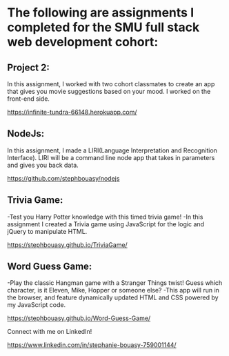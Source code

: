 # The following are assignments I completed for the SMU full stack web development cohort:

## Project 2:
In this assignment, I worked with two cohort classmates to create an app that gives you movie suggestions based on your mood. I worked on the front-end side.

https://infinite-tundra-66148.herokuapp.com/

## NodeJs:
In this assignment, I made a LIRI(Language Interpretation and Recognition Interface). LIRI will be a command line node app that takes in parameters and gives you back data.

https://github.com/stephbouasy/nodejs

## Trivia Game:
-Test you Harry Potter knowledge with this timed trivia game!
-In this assignment I created a Trivia game using JavaScript for the logic and jQuery to manipulate HTML. 

https://stephbouasy.github.io/TriviaGame/


## Word Guess Game:
-Play the classic Hangman game with a Stranger Things twist! Guess which character, is it Eleven, Mike, Hopper or someone else?
-This app will run in the browser, and feature dynamically updated HTML and CSS powered by my JavaScript code.

https://stephbouasy.github.io/Word-Guess-Game/

Connect with me on LinkedIn!

https://www.linkedin.com/in/stephanie-bouasy-759001144/




